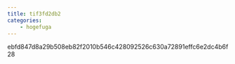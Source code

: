 ```yaml
---
title: tif3fd2db2
categories:
    - hogefuga
---
```

ebfd847d8a29b508eb82f2010b546c428092526c630a72891effc6e2dc4b6f28